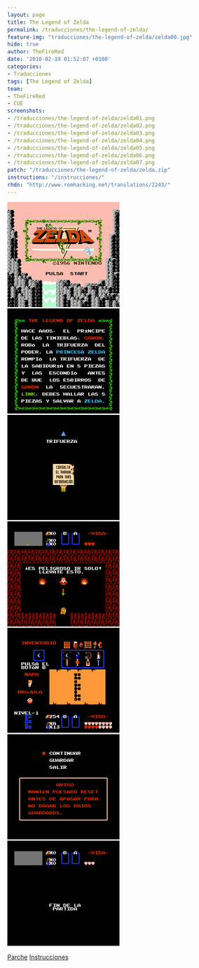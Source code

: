 ```yaml
---
layout: page
title: The Legend of Zelda
permalink: /traducciones/the-legend-of-zelda/
feature-img: "traducciones/the-legend-of-zelda/zelda00.jpg"
hide: true
author: TheFireRed
date: '2010-02-19 01:52:07 +0100'
categories:
- Traducciones
tags: [The Legend of Zelda]
team:
- TheFireRed
- CUE
screenshots:
- /traducciones/the-legend-of-zelda/zelda01.png
- /traducciones/the-legend-of-zelda/zelda02.png
- /traducciones/the-legend-of-zelda/zelda03.png
- /traducciones/the-legend-of-zelda/zelda04.png
- /traducciones/the-legend-of-zelda/zelda05.png
- /traducciones/the-legend-of-zelda/zelda06.png
- /traducciones/the-legend-of-zelda/zelda07.png
patch: "/traducciones/the-legend-of-zelda/zelda.zip"
instructions: "/instrucciones/"
rhdn: "http://www.romhacking.net/translations/2243/"
---
```

![](/traducciones/the-legend-of-zelda/zelda01.png)![](/traducciones/the-legend-of-zelda/zelda02.png)![](/traducciones/the-legend-of-zelda/zelda03.png)![](/traducciones/the-legend-of-zelda/zelda04.png)![](/traducciones/the-legend-of-zelda/zelda05.png)![](/traducciones/the-legend-of-zelda/zelda06.png)![](/traducciones/the-legend-of-zelda/zelda07.png)

<a class="button" href="/traducciones/the-legend-of-zelda/zelda.zip">Parche</a> <a class="button" href="/instrucciones">Instrucciones</a> 

